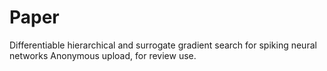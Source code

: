 # Paper
Differentiable hierarchical and surrogate gradient search for spiking neural networks 
Anonymous upload, for review use.
